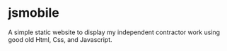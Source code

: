 # jsmobile

A simple static website to display my independent contractor work using good old Html, Css, and Javascript.
